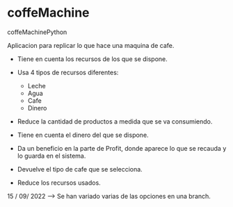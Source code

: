 # coffeMachine
coffeMachinePython


Aplicacion para replicar lo que hace una maquina de cafe.

- Tiene en cuenta los recursos de los que se dispone.
- Usa 4 tipos de recursos diferentes:
    - Leche
    - Agua
    - Cafe
    - Dinero

- Reduce la cantidad de productos a medida que se va consumiendo.
- Tiene en cuenta el dinero del que se dispone. 
- Da un beneficio en la parte de Profit, donde aparece lo que se recauda y lo guarda en el sistema.
- Devuelve el tipo de cafe que se selecciona.
- Reduce los recursos usados.

15 / 09/ 2022 --> Se han variado varias de las opciones en una branch. 
